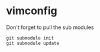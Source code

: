 vimconfig
=========

Don't forget to pull the sub modules
```
git submodule init
git submodule update
```
